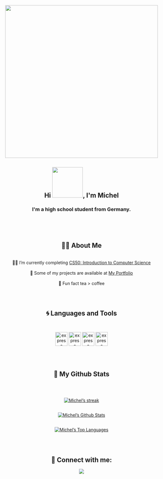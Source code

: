 <h1 align="center"><img src="https://cdn.pixabay.com/photo/2019/10/09/07/28/development-4536630_960_720.png" width="500px"></h1>
<h2 align="center">Hi <img src="https://acegif.com/wp-content/uploads/2021/4fh5wi/welcome-13.gif" width="100px">, I'm Michel</h2>
<h3 align="center">I'm a high school student from Germany.</h3>

<br/><br/><br/>

## <center>👨‍🚀 About Me

<br/>

<div style="text-align:center"> 👨‍🎓 I’m currently completing 
    <a href="https://pll.harvard.edu/course/cs50-introduction-computer-science?delta=0">CS50: Introduction to Computer Science</a>
  <br/> <br/>
  👾 Some of my projects are available at 
    <a href="https://github.com/mlgcode?tab=repositories">My Portfolio</a>
  <br/> <br/>
  🍵 Fun fact tea > coffee
</div>

<br/><br/>

## <center> 🌀 Languages and Tools

<br/>

<p align="center"> 
     <img src="https://upload.wikimedia.org/wikipedia/commons/thumb/1/18/C_Programming_Language.svg/1200px-C_Programming_Language.svg.png" alt="express" width="40" height="45"/> 
     <img src="https://upload.wikimedia.org/wikipedia/commons/thumb/c/c3/Python-logo-notext.svg/1200px-Python-logo-notext.svg.png" alt="express" width="40" height="45"/> 
     <img src="https://upload.wikimedia.org/wikipedia/en/b/b2/Embarcadero_Delphi_10.4_Sydney_Product_Logo_and_Icon.svg" alt="express" width="40" height="45"/> 
     <img src="https://upload.wikimedia.org/wikipedia/commons/thumb/9/9a/Visual_Studio_Code_1.35_icon.svg/2048px-Visual_Studio_Code_1.35_icon.svg.png" alt="express" width="40" height="45"/> 
</p>

<br/><br/>

## <center>📰 My Github Stats

<br/>

<p align="center">
  <br/>
  <a href="https://github.com/mlgcode/github-readme-streak-stats">
    <img title="🔥 Get streak stats for your profile at git.io/streak-stats" alt="Michel’s streak" src="https://github-readme-streak-stats.herokuapp.com/?user=mlgcode&theme=black-ice&hide_border=true&stroke=0000&background=0D1117"/>
  </a>
</p>

<p align="center">
  <br/>
    <a href="https://github.com/mlgcode/github-readme-stats"><img alt="Michel’s Github Stats" src="https://github-readme-stats.vercel.app/api?username=mlgcode&show_icons=true&count_private=true&theme=react&hide_border=true&bg_color=0D1117" /></a>
  <a href="https://github.com/mlgcode/github-readme-stats">   
</p>

<p align="center">
  <br/>
    <img alt="Michel’s Top Languages" src="https://github-readme-stats.vercel.app/api/top-langs/?username=mlgcode&langs_count=8&count_private=true&layout=compact&theme=react&hide_border=true&bg_color=0D1117" /></a>
  <br/>
</p>
  
<br/><br/>

## <center>🕺 Connect with me:
<p align="center">
<a href = "https://www.linkedin.com/in/michel-gerbeth-72a1aa206"><img src="https://img.icons8.com/fluent/48/000000/linkedin.png"/></a>
</p>

